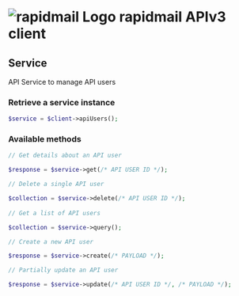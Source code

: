 # ![rapidmail Logo](https://avatars0.githubusercontent.com/u/25850436?v=3&s=50 "rapidmail Logo") rapidmail APIv3 client

##  Service

API Service to manage API users

### Retrieve a service instance
```php
$service = $client->apiUsers();
```

###  Available methods
```php
// Get details about an API user

$response = $service->get(/* API USER ID */);

// Delete a single API user

$collection = $service->delete(/* API USER ID */);
 
// Get a list of API users

$collection = $service->query();

// Create a new API user

$response = $service->create(/* PAYLOAD */);

// Partially update an API user

$response = $service->update(/* API USER ID */, /* PAYLOAD */);
```